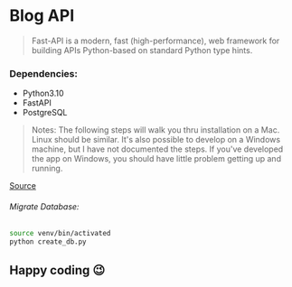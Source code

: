 # Blog API
> Fast-API is a modern, fast (high-performance), web framework for building APIs Python-based on standard Python type hints.

### Dependencies:
- Python3.10
- FastAPI
- PostgreSQL

> Notes: The following steps will walk you thru installation on a Mac. Linux should be similar. It's also possible to develop on a Windows machine, but I have not documented the steps. If you've developed the app on Windows, you should have little problem getting up and running.

[Source](https://www.youtube.com/watch?v=2g1ZjA6zHRo&ab_channel=SsaliJonathan)

###### Migrate Database:
```bash
source venv/bin/activated
python create_db.py
```

## Happy coding :wink:
